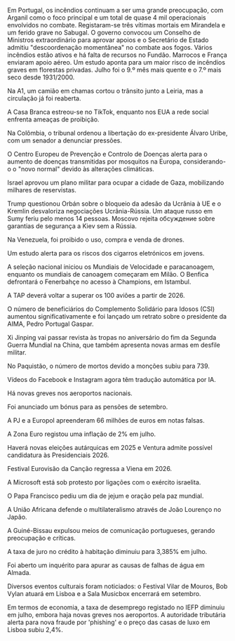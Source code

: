 Em Portugal, os incêndios continuam a ser uma grande preocupação, com Arganil como o foco principal e um total de quase 4 mil operacionais envolvidos no combate. Registaram-se três vítimas mortais em Mirandela e um ferido grave no Sabugal. O governo convocou um Conselho de Ministros extraordinário para aprovar apoios e o Secretário de Estado admitiu "descoordenação momentânea" no combate aos fogos. Vários incêndios estão ativos e há falta de recursos no Fundão. Marrocos e França enviaram apoio aéreo. Um estudo aponta para um maior risco de incêndios graves em florestas privadas. Julho foi o 9.º mês mais quente e o 7.º mais seco desde 1931/2000.

Na A1, um camião em chamas cortou o trânsito junto a Leiria, mas a circulação já foi reaberta.

A Casa Branca estreou-se no TikTok, enquanto nos EUA a rede social enfrenta ameaças de proibição.

Na Colômbia, o tribunal ordenou a libertação do ex-presidente Álvaro Uribe, com um senador a denunciar pressões.

O Centro Europeu de Prevenção e Controlo de Doenças alerta para o aumento de doenças transmitidas por mosquitos na Europa, considerando-o o "novo normal" devido às alterações climáticas.

Israel aprovou um plano militar para ocupar a cidade de Gaza, mobilizando milhares de reservistas.

Trump questionou Orbán sobre o bloqueio da adesão da Ucrânia à UE e o Kremlin desvaloriza negociações Ucrânia-Rússia. Um ataque russo em Sumy feriu pelo menos 14 pessoas. Moscovo rejeita обсуждение sobre garantias de segurança a Kiev sem a Rússia.

Na Venezuela, foi proibido o uso, compra e venda de drones.

Um estudo alerta para os riscos dos cigarros eletrónicos em jovens.

A seleção nacional iniciou os Mundiais de Velocidade e paracanoagem, enquanto os mundiais de canoagem começaram em Milão. O Benfica defrontará o Fenerbahçe no acesso à Champions, em Istambul.

A TAP deverá voltar a superar os 100 aviões a partir de 2026.

O número de beneficiários do Complemento Solidário para Idosos (CSI) aumentou significativamente e foi lançado um retrato sobre o presidente da AIMA, Pedro Portugal Gaspar.

Xi Jinping vai passar revista às tropas no aniversário do fim da Segunda Guerra Mundial na China, que também apresenta novas armas em desfile militar.

No Paquistão, o número de mortos devido a monções subiu para 739.

Vídeos do Facebook e Instagram agora têm tradução automática por IA.

Há novas greves nos aeroportos nacionais.

Foi anunciado um bónus para as pensões de setembro.

A PJ e a Europol apreenderam 66 milhões de euros em notas falsas.

A Zona Euro registou uma inflação de 2% em julho.

Haverá novas eleições autárquicas em 2025 e Ventura admite possível candidatura às Presidenciais 2026.

Festival Eurovisão da Canção regressa a Viena em 2026.

A Microsoft está sob protesto por ligações com o exército israelita.

O Papa Francisco pediu um dia de jejum e oração pela paz mundial.

A União Africana defende o multilateralismo através de João Lourenço no Japão.

A Guiné-Bissau expulsou meios de comunicação portugueses, gerando preocupação e críticas.

A taxa de juro no crédito à habitação diminuiu para 3,385% em julho.

Foi aberto um inquérito para apurar as causas de falhas de água em Almada.

Diversos eventos culturais foram noticiados: o Festival Vilar de Mouros, Bob Vylan atuará em Lisboa e a Sala Musicbox encerrará em setembro.

Em termos de economia, a taxa de desemprego registado no IEFP diminuiu em julho, embora haja novas greves nos aeroportos. A autoridade tributária alerta para nova fraude por 'phishing' e o preço das casas de luxo em Lisboa subiu 2,4%.